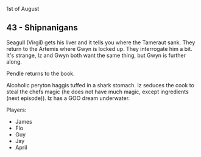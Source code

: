 1st of August
## 43 - Shipnanigans
Seagull (Virgil) gets his liver and it tells you where the Tameraut sank.
They return to the Artemis where Gwyn is locked up. They interrogate him a bit. It's strange, Iz and Gwyn both want the same thing, but Gwyn is further along.

Pendle returns to the book.

Alcoholic peryton haggis tuffed in a shark stomach. Iz seduces the cook to steal the chefs magic (he does not have much magic, except ingredients (next episode)).
Iz has a GOO dream underwater.

Players:
- James
- Flo
- Guy
- Jay
- April

